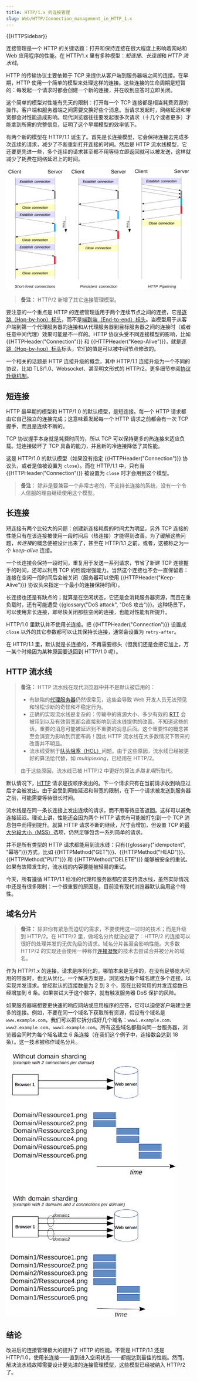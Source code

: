 ```yaml
---
title: HTTP/1.x 的连接管理
slug: Web/HTTP/Connection_management_in_HTTP_1.x
---
```


{{HTTPSidebar}}

连接管理是一个 HTTP 的关键话题：打开和保持连接在很大程度上影响着网站和 Web 应用程序的性能。在 HTTP/1.x 里有多种模型：*短连接*、*长连接*和 *HTTP 流水线*。

HTTP 的传输协议主要依赖于 TCP 来提供从客户端到服务器端之间的连接。在早期，HTTP 使用一个简单的模型来处理这样的连接。这些连接的生命周期是短暂的：每发起一个请求时都会创建一个新的连接，并在收到应答时立即关闭。

这个简单的模型对性能有先天的限制：打开每一个 TCP 连接都是相当耗费资源的操作。客户端和服务器端之间需要交换好些个消息。当请求发起时，网络延迟和带宽都会对性能造成影响。现代浏览器往往要发起很多次请求（十几个或者更多）才能拿到所需的完整信息，证明了这个早期模型的效率低下。

有两个新的模型在 HTTP/1.1 诞生了。首先是长连接模型，它会保持连接去完成多次连续的请求，减少了不断重新打开连接的时间。然后是 HTTP 流水线模型，它还要更先进一些，多个连续的请求甚至都不用等待立即返回就可以被发送，这样就减少了耗费在网络延迟上的时间。

![Compares the performance of the three HTTP/1.x connection models: short-lived connections, persistent connections, and HTTP pipelining.](http1_x_connections.png)

> **备注：** HTTP/2 新增了其它连接管理模型。

要注意的一个重点是 HTTP 的连接管理适用于两个连续节点之间的连接，它是[逐跳（Hop-by-hop）标头](/zh-CN/docs/Web/HTTP/Headers#逐跳（Hop-by-hop）标头)，而不是[端到端（End-to-end）标头](/zh-CN/docs/Web/HTTP/Headers#端到端（End-to-end）标头)。当模型用于从客户端到第一个代理服务器的连接和从代理服务器到目标服务器之间的连接时（或者任意中间代理）效果可能是不一样的。HTTP 协议头受不同连接模型的影响，比如 {{HTTPHeader("Connection")}} 和 {{HTTPHeader("Keep-Alive")}}，就是[逐跳（Hop-by-hop）标头](/zh-CN/docs/Web/HTTP/Headers#逐跳Hop-by-hop标头)标头，它们的值是可以被中间节点修改的。

一个相关的话题是 HTTP 连接升级的概念，其中 HTTP/1.1 连接升级为一个不同的协议，比如 TLS/1.0、Websocket、甚至明文形式的 HTTP/2。更多细节参阅[协议升级机制](/zh-CN/docs/Web/HTTP/Protocol_upgrade_mechanism)。

## 短连接

HTTP 最早期的模型和 HTTP/1.0 的默认模型，是短连接。每一个 HTTP 请求都由它自己独立的连接完成；这意味着发起每一个 HTTP 请求之前都会有一次 TCP 握手，而且是连续不断的。

TCP 协议握手本身就是耗费时间的，所以 TCP 可以保持更多的热连接来适应负载。短连接破坏了 TCP 具备的能力，并且新的冷连接降低了其性能。

这是 HTTP/1.0 的默认模型（如果没有指定 {{HTTPHeader("Connection")}} 协议头，或者是值被设置为 `close`）。而在 HTTP/1.1 中，只有当 {{HTTPHeader("Connection")}} 被设置为 `close` 时才会用到这个模型。

> **备注：** 除非是要兼容一个非常古老的，不支持长连接的系统，没有一个令人信服的理由继续使用这个模型。

## 长连接

短连接有两个比较大的问题：创建新连接耗费的时间尤为明显，另外 TCP 连接的性能只有在该连接被使用一段时间后（热连接）才能得到改善。为了缓解这些问题，*长连接*的概念便被设计出来了，甚至在 HTTP/1.1 之前。或者，这被称之为一个 _keep-alive_ 连接。

一个长连接会保持一段时间，重复用于发送一系列请求，节省了新建 TCP 连接握手的时间，还可以利用 TCP 的性能增强能力。当然这个连接也不会一直保留着：连接在空闲一段时间后会被关闭（服务器可以使用 {{HTTPHeader("Keep-Alive")}} 协议头来指定一个最小的连接保持时间）。

长连接也还是有缺点的；就算是在空闲状态，它还是会消耗服务器资源，而且在重负载时，还有可能遭受 {{glossary("DoS attack", "DoS 攻击")}}。这种场景下，可以使用非长连接，即尽快关闭那些空闲的连接，也能对性能有所提升。

HTTP/1.0 里默认并不使用长连接。把 {{HTTPHeader("Connection")}} 设置成 `close` 以外的其它参数都可以让其保持长连接，通常会设置为 `retry-after`。

在 HTTP/1.1 里，默认就是长连接的，不再需要标头（但我们还是会把它加上，万一某个时候因为某种原因要退回到 HTTP/1.0 呢）。

## HTTP 流水线

> **备注：** HTTP 流水线在现代浏览器中并不是默认被启用的：
>
> - 有缺陷的[代理服务器](https://zh.wikipedia.org/wiki/代理服务器)仍然很常见，这些会导致 Web 开发人员无法预见和轻松诊断的奇怪和不稳定行为。
> - 正确的实现流水线是复杂的：传输中的资源大小、多少有效的 [RTT](https://zh.wikipedia.org/wiki/來回通訊延遲) 会被用到以及有效带宽都会直接影响到流水线提供的改善。不知道这些的话，重要的消息可能被延迟到不重要的消息后面。这个重要性的概念甚至会演变为影响到页面布局！因此 HTTP 流水线在大多数情况下带来的改善并不明显。
> - 流水线受制于[队头阻塞（HOL）](https://zh.wikipedia.org/wiki/队头阻塞)问题。由于这些原因，流水线已经被更好的算法给代替，如 _multiplexing_，已经用在 HTTP/2。
>
> 由于这些原因，流水线已被 HTTP/2 中更好的算法*多路复用*所取代。

默认情况下，[HTTP](/zh-CN/docs/Web/HTTP) 请求是按顺序发出的。下一个请求只有在当前请求收到响应过后才会被发出。由于会受到网络延迟和带宽的限制，在下一个请求被发送到服务器之前，可能需要等待很长时间。

流水线是在同一条长连接上发出连续的请求，而不用等待应答返回。这样可以避免连接延迟。理论上讲，性能还会因为两个 HTTP 请求有可能被打包到一个 TCP 消息包中而得到提升。就算 HTTP 请求不断的继续，尺寸会增加，但设置 TCP 的[最大分段大小（MSS）](https://zh.wikipedia.org/wiki/最大分段大小)选项，仍然足够包含一系列简单的请求。

并不是所有类型的 HTTP 请求都能用到流水线：只有{{glossary("idempotent", "幂等")}}方式，比如 {{HTTPMethod("GET")}}、{{HTTPMethod("HEAD")}}、{{HTTPMethod("PUT")}} 和 {{HTTPMethod("DELETE")}} 能够被安全的重试。如果有故障发生时，流水线的内容要能被轻易的重试。

今天，所有遵循 HTTP/1.1 标准的代理和服务器都应该支持流水线，虽然实际情况中还是有很多限制：一个很重要的原因是，目前没有现代浏览器默认启用这个特性。

## 域名分片

> **备注：** 除非你有紧急而迫切的需求，不要使用这一过时的技术；而是升级到 HTTP/2。在 HTTP/2 里，做域名分片就没必要了：HTTP/2 的连接可以很好的处理并发的无优先级的请求。域名分片甚至会影响性能。大多数 HTTP/2 的实现还会使用一种称作[连接凝聚](https://daniel.haxx.se/blog/2016/08/18/http2-connection-coalescing/)的技术去尝试合并被分片的域名。

作为 HTTP/1.x 的连接，请求是序列化的，哪怕本来是无序的，在没有足够庞大可用的带宽时，也无从优化。一个解决方案是，浏览器为每个域名建立多个连接，以实现并发请求。曾经默认的连接数量为 2 到 3 个，现在比较常用的并发连接数已经增加到 6 条。如果尝试大于这个数字，就有触发服务器 DoS 保护的风险。

如果服务器端想要更快速的响应网站或应用程序的应答，它可以迫使客户端建立更多的连接。例如，不要在同一个域名下获取所有资源，假设有个域名是 `www.example.com`，我们可以把它拆分成好几个域名：`www1.example.com`、`www2.example.com`、`www3.example.com`。所有这些域名都指向同一台服务器，浏览器会同时为每个域名建立 6 条连接（在我们这个例子中，连接数会达到 18 条）。这一技术被称作域名分片。

![Without domain sharding, a client requests six images from a domain with a maximum of two requests taking place in parallel. With domain sharding, the images are available from two domains and the client can run four requests in parallel, downloading the images in less time.](httpsharding.png)

## 结论

改进后的连接管理极大的提升了 HTTP 的性能。不管是 HTTP/1.1 还是 HTTP/1.0，使用长连接——直到进入空闲状态——都能达到最佳的性能。然而，解决流水线故障需要设计更先进的连接管理模型，这些模型已经被纳入 HTTP/2 了。
